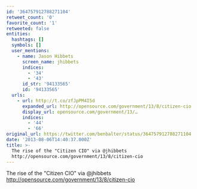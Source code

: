 ```yaml
---
id: '364757912788271104'
retweet_count: '0'
favorite_count: '1'
retweeted: false
entities:
  hashtags: []
  symbols: []
  user_mentions:
    - name: Jason Hibbets
      screen_name: jhibbets
      indices:
        - '34'
        - '43'
      id_str: '94133565'
      id: '94133565'
  urls:
    - url: http://t.co/zfJpPM4I5d
      expanded_url: http://opensource.com/government/13/8/citizen-cio
      display_url: opensource.com/government/13/…
      indices:
        - '44'
        - '66'
original_url: https://twitter.com/benbalter/status/364757912788271104
date: '2013-08-06T14:40:37.000Z'
title: >-
  The rise of the "Citizen CIO" via @jhibbets
  http://opensource.com/government/13/8/citizen-cio
---
```


The rise of the "Citizen CIO" via @jhibbets http://opensource.com/government/13/8/citizen-cio